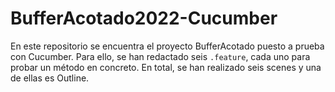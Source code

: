 # BufferAcotado2022-Cucumber
En este repositorio se encuentra el proyecto BufferAcotado puesto a prueba con Cucumber.
Para ello, se han redactado seis `.feature`, cada uno para probar un método en concreto. En total, se han realizado seis scenes y una de ellas es Outline.